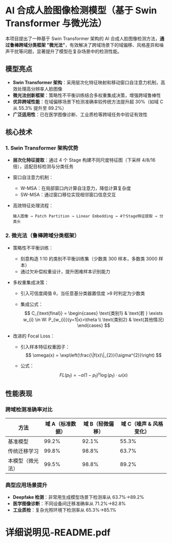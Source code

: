 # AI 合成人脸图像检测模型（基于 Swin Transformer 与微光法）

本项目提出了一种基于 Swin Transformer 架构的 AI 合成人脸图像检测方法，**通过鲁棒跨域分类框架 "微光法"**，有效解决了跨域场景下的域偏移、风格差异和噪声干扰等问题，显著提升了模型在复杂场景中的检测性能。

## 模型亮点

- **Swin Transformer 架构**：采用层次化特征映射和移动窗口自注意力机制，高效处理高分辨率人脸图像
- **微光法创新框架**：策略性不平衡训练结合多权重集成决策，增强跨域鲁棒性
- **优异跨域性能**：在域偏移场景下检测准确率较传统方法提升超 30%（如域 C 从 55.3% 提升至 89.2%）
- **广泛适用性**：已在医学图像诊断、工业质检等跨域任务中验证有效性

## 核心技术

### 1. Swin Transformer 架构优势

- **层次化特征提取**：通过 4 个 Stage 构建不同尺度特征图（下采样 4/8/16 倍），适配目标检测与分类任务

- 窗口自注意力机制：

  - W-MSA：在局部窗口内计算自注意力，降低计算复杂度
  - SW-MSA：通过窗口移位实现相邻窗口信息交互

- 高效特征处理流程：

  ```plaintext
  输入图像 → Patch Partition → Linear Embedding → 4个Stage特征提取 → 分类头
  ```

### 2. 微光法（鲁棒跨域分类框架）

- 策略性不平衡训练：

  - 刻意构造 1:10 的类别不平衡训练集（少数类 300 样本，多数类 3000 样本）
  - 通过欠补偿权重设计，提升困难样本识别能力

- 多权重集成决策：

  - 引入可信度阈值 θ，当任意基分类器置信度 >θ 时判定为少数类

  - 集成公式：
    $$
    C_{\text{final}} = 
    \begin{cases} 
    \text{类别1} & \text{若 } \exists w_{i} \in W: P_{w_{i}}(y=1|x)>\theta \\
    \text{类别2} & \text{其他情况}
    \end{cases}
    $$

- 改进的 Focal Loss：

  - 引入样本特征权重因子：
    $$
    \omega(x) = \exp\left(\frac{\|f(x)\|_{2}}{\sigma^{2}}\right)
    $$
    

  - 公式：
    $$
    FL(p_{t}) = -\alpha(1-p_{t})^{\gamma} \log(p_{t}) \cdot \omega(x)
    $$

## 性能表现

### 跨域检测准确率对比

| 方法             | 域 A（标准数据） | 域 B（轻微偏移） | 域 C（噪声 & 风格变化） |
| ---------------- | ---------------- | ---------------- | ----------------------- |
| 基准模型         | 99.2%            | 92.1%            | 55.3%                   |
| 传统迁移学习     | 99.8%            | 98.8%            | 63.7%                   |
| 本模型（微光法） | 99.5%            | 98.8%            | 89.2%                   |

### 典型应用场景提升

- **Deepfake 检测**：非常用生成模型场景下检测率从 63.7%→89.2%
- **医学图像诊断**：不同设备间迁移准确率从 71.2%→82.8%
- **工业质检**：复杂光照环境下检测率从 65.3%→85.1%

# 详细说明见-README.pdf
